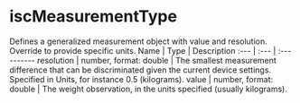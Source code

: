 # iscMeasurementType
Defines a generalized measurement object with value and resolution. Override to provide specific units.
Name | Type | Description
:--- | :--- | :----------
resolution | number, format: double | The smallest measurement difference that can be discriminated given the current device settings. Specified in Units, for instance 0.5 (kilograms).
value | number, format: double | The weight observation, in the units specified (usually kilograms).